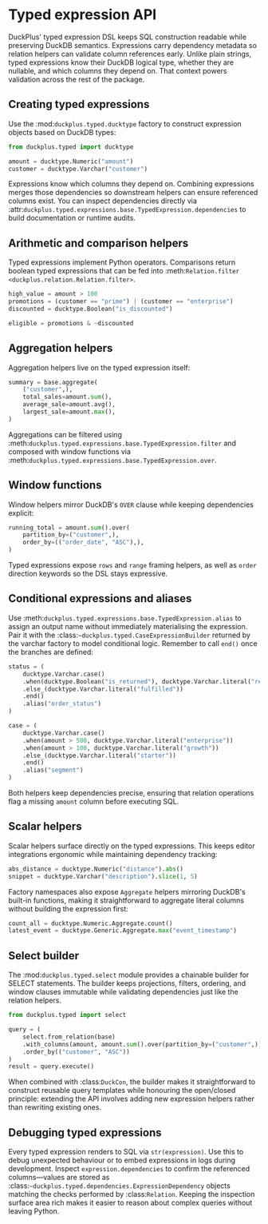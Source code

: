 # Typed expression API

DuckPlus' typed expression DSL keeps SQL construction readable while preserving
DuckDB semantics. Expressions carry dependency metadata so relation helpers can
validate column references early. Unlike plain strings, typed expressions know
their DuckDB logical type, whether they are nullable, and which columns they
depend on. That context powers validation across the rest of the package.

## Creating typed expressions

Use the :mod:`duckplus.typed.ducktype` factory to construct expression objects
based on DuckDB types:

```python
from duckplus.typed import ducktype

amount = ducktype.Numeric("amount")
customer = ducktype.Varchar("customer")
```

Expressions know which columns they depend on. Combining expressions merges
those dependencies so downstream helpers can ensure referenced columns exist.
You can inspect dependencies directly via
:attr:`duckplus.typed.expressions.base.TypedExpression.dependencies` to build
documentation or runtime audits.

## Arithmetic and comparison helpers

Typed expressions implement Python operators. Comparisons return boolean typed
expressions that can be fed into :meth:`Relation.filter
<duckplus.relation.Relation.filter>`.

```python
high_value = amount > 100
promotions = (customer == "prime") | (customer == "enterprise")
discounted = ducktype.Boolean("is_discounted")

eligible = promotions & ~discounted
```

## Aggregation helpers

Aggregation helpers live on the typed expression itself:

```python
summary = base.aggregate(
    ("customer",),
    total_sales=amount.sum(),
    average_sale=amount.avg(),
    largest_sale=amount.max(),
)
```

Aggregations can be filtered using :meth:`duckplus.typed.expressions.base.TypedExpression.filter` and
composed with window functions via :meth:`duckplus.typed.expressions.base.TypedExpression.over`.

## Window functions

Window helpers mirror DuckDB's ``OVER`` clause while keeping dependencies
explicit:

```python
running_total = amount.sum().over(
    partition_by=("customer",),
    order_by=(("order_date", "ASC"),),
)
```

Typed expressions expose ``rows`` and ``range`` framing helpers, as well as
``order`` direction keywords so the DSL stays expressive.

## Conditional expressions and aliases

Use :meth:`duckplus.typed.expressions.base.TypedExpression.alias` to assign an
output name without immediately materialising the expression. Pair it with the
:class:`~duckplus.typed.CaseExpressionBuilder` returned by the varchar factory
to model conditional logic. Remember to call ``end()`` once the branches are
defined:

```python
status = (
    ducktype.Varchar.case()
    .when(ducktype.Boolean("is_returned"), ducktype.Varchar.literal("returned"))
    .else_(ducktype.Varchar.literal("fulfilled"))
    .end()
    .alias("order_status")
)

case = (
    ducktype.Varchar.case()
    .when(amount > 500, ducktype.Varchar.literal("enterprise"))
    .when(amount > 100, ducktype.Varchar.literal("growth"))
    .else_(ducktype.Varchar.literal("starter"))
    .end()
    .alias("segment")
)
```

Both helpers keep dependencies precise, ensuring that relation operations flag a
missing ``amount`` column before executing SQL.

## Scalar helpers

Scalar helpers surface directly on the typed expressions. This keeps editor
integrations ergonomic while maintaining dependency tracking:

```python
abs_distance = ducktype.Numeric("distance").abs()
snippet = ducktype.Varchar("description").slice(1, 5)
```

Factory namespaces also expose ``Aggregate`` helpers mirroring DuckDB's built-in
functions, making it straightforward to aggregate literal columns without
building the expression first:

```python
count_all = ducktype.Numeric.Aggregate.count()
latest_event = ducktype.Generic.Aggregate.max("event_timestamp")
```

## Select builder

The :mod:`duckplus.typed.select` module provides a chainable builder for SELECT
statements. The builder keeps projections, filters, ordering, and window clauses
immutable while validating dependencies just like the relation helpers.

```python
from duckplus.typed import select

query = (
    select.from_relation(base)
    .with_columns(amount, amount.sum().over(partition_by=("customer",)))
    .order_by(("customer", "ASC"))
)
result = query.execute()
```

When combined with :class:`DuckCon`, the builder makes it straightforward to
construct reusable query templates while honouring the open/closed principle:
extending the API involves adding new expression helpers rather than rewriting
existing ones.

## Debugging typed expressions

Every typed expression renders to SQL via ``str(expression)``. Use this to debug
unexpected behaviour or to embed expressions in logs during development. Inspect
``expression.dependencies`` to confirm the referenced columns—values are stored
as :class:`~duckplus.typed.dependencies.ExpressionDependency` objects matching
the checks performed by :class:`Relation`. Keeping the inspection surface area
rich makes it easier to reason about complex queries without leaving Python.
